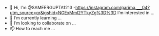 - 👋 Hi, I’m @SAMEERGUPTA1213
-https://instagram.com/garima.___04?utm_source=qr&igshid=NGExMmI2YTkyZg%3D%3D I’m interested in ...
- 🌱 I’m currently learning ...
- 💞️ I’m looking to collaborate on ...
- 📫 How to reach me ...

<!---
SAMEERGUPTA1213/SAMEERGUPTA1213 is a ✨ special ✨ repository because its `README.md` (this file) appears on your GitHub profile.
You can click the Preview link to take a look at your changes.
--->
